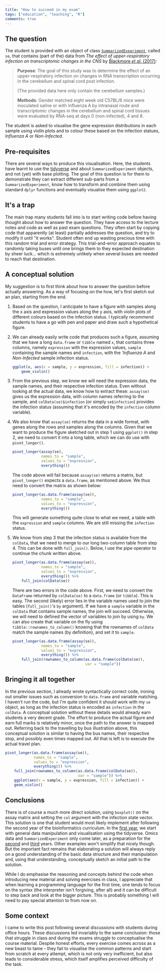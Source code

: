 ```yaml
---
title: "How to succeed in my exam"
tags: ["education", "teaching", "R"]
comments: true
---
```


## The question

The student is provided with an object of class
[`SummarizedExperiment`](http://www.biocondoctor.org/packages/SummarizedExperiment),
called `se`, that contains (part of the) data from *The effect of
upper-respiratory infection on transcriptomic changes in the CNS* by
[Blackmore *et al.*
(2017)](https://www.ncbi.nlm.nih.gov/pmc/articles/PMC5544260/):

> **Purpose**: The goal of this study was to determine the effect of an
> upper-respiratory infection on changes in RNA transcription occurring
> in the cerebellum and spinal cord post infection.
>
> (The provided data here only contain the cerebellum samples.)
>
> **Methods**: Gender matched eight week old C57BL/6 mice were
> inoculated saline or with Influenza A by intranasal route and
> transcriptomic changes in the cerebellum and spinal cord tissues were
> evaluated by RNA-seq at days 0 (non-infected), 4 and 8.

The student is asked to visualise the gene expression distributions in
each sample using violin plots and to colour these based on the
infection statues, *Influenza A* or *Non-Infected*.

## Pre-requisites

There are several ways to produce this visualisation. Here, the
students have learnt to use the
[tidyverse](https://www.tidyverse.org/) and about
`SummarizedExperiment` objects, and not (yet) with base plotting. The
goal of this question is for them to demonstrate they can extract
different sub-parts from a `SummarizedExperiment`, know how to
transform and combine them using standard `dplyr` functions and
eventually visualise them using `ggplot2`.

## It's a trap

The main trap many students fall into is to start writing code before
having thought about how to answer the question. They have access to
the lecture notes and code as well as past exam questions. They often
start by copying code that apparently (at least) partially addresses
the question, and try to modify it until "it works". Student often end
up wasting precious time with this random trial and error
strategy. This trial-and-error approach equates to randomly taking
buses until one brings them to they expected destination by sheer
luck... which is extremely unlikely when several buses are needed to
reach that destination.

## A conceptual solution

My suggestion is to first think about how to answer the question
before actually answering. As a way of focusing on the how, let's
first sketch out an plan, starting from the end.

1. Based on the question, I anticipate to have a figure with samples
   along the x axis and expression values along the y axis, with
   violin plots of different colours based on the infection status. I
   typically recommend students to have a go with pen and paper and
   draw such a hypothetical figure.

2. We can already easily write code that produces such a figure,
   assuming that we have a long `data.frame` or `tibble` named `x`,
   that contains three columns, namely `expression` with the
   expression values, `sample` containing the sample names and
   `infection`, with the *'Influenza A* and *Non-Infected* sample
   infection status.

   ```r
   ggplot(x, aes(x = sample, y = expression, fill = infection)) +
       geom_violin()
   ```

3. From the previous step, we know we will need the expression data,
   the sample names, and their respective infection status. Even
   without looking at the actual data, we know how to extract these:
   `assay(se)` gives us the expression data, with column names
   referring to the sample, and `colData(se)$infection` (or simply
   `se$infection`) provides the infection status (assuming that it's
   encoded by the `infection` column variable).

4. We also know that `assay(se)` returns the data in a wide format,
   with genes along the rows and samples along the columns. Given that
   we want to produce the figure sketched out in step 1 using
   `ggplot()` in step 2, we need to convert it into a long table,
   which we can do use with `pivot_longer()`.

   ```r
   pivot_longer(assay(se),
                names_to = "sample",
                values_to = "expression",
                everything())
   ```

   The code above will fail because `assay(se)` returns a matrix, but
   `pivot_longer()` expects a `data.frame`, as mentioned above. We
   thus need to convert the matrix as shown below:

   ```r
   pivot_longer(as.data.frame(assay(se)),
                names_to = "sample",
                values_to = "expression",
                everything())
   ```

   This will generate something quite close to what we need, a table
   with the `expression` and `sample` columns. We are still missing
   the `infection` status.

5. We know from step 3 that the infection status is available from the
   `colData`, that we need to merge to our long two-column table from
   step 4. This can be done with `full_join()`. Below, I use the pipe
   operator to continue the chunk written above.

   ```r
   pivot_longer(as.data.frame(assay(se)),
                names_to = "sample",
                values_to = "expression",
                everything()) %>%
       full_join(colData(se))
   ```

   There are two errors in the code above. First, we need to convert
   the `DataFrame` returned by `colData(se)` to a `data.frame` (or
   `tibble`). This is easy. The second (likely) error lies in the
   variable names used to join the tables (`full_join()`'s `by`
   argument). If we have a `sample` variable in the `colData` that
   contains sample names, the join will succeed. Otherwise, we will
   need to defined the vector of variables to join by using `by`. We
   can also create that variable on the fly using
   `tibble::rownames_to_column()` knowing that the rownames of
   `colData` match the sample names (by definition), and set it to
   `sample`.

   ```r
   pivot_longer(as.data.frame(assay(se)),
                names_to = "sample",
                values_to = "expression",
                everything()) %>%
       full_join(rownames_to_column(as.data.frame(colData(se)),
                                    var = "sample"))
   ```

## Bringing it all together

In the previous section, I already wrote syntactically correct code,
ironing out smaller issues such as conversion to `data.frame` and
variable matching. I haven't run the code, but I'm quite confident it
should work with my `se` object, as long as the infection status is
encoded as `infection` in the `colData`. A conceptual solution without
these details would already earn students a very decent grade. The
effort to produce the actual figure and earn full marks is relatively
minor, once the path to the answer is mapped out. Referring back to
the travelling by bus illustration above, this conceptual solution is
similar to having the bus names, their respective stop, and possibly
even times mapped out. All that is left is to execute the actual
travel plan.

```r
pivot_longer(as.data.frame(assay(se)),
             names_to = "sample",
             values_to = "expression",
             everything()) %>%
    full_join(rownames_to_column(as.data.frame(colData(se)),
                                 var = "sample")) %>%
    ggplot(aes(x = sample, y = expression, fill = infection)) +
    geom_violin()
```

## Conclusions

There is of course a much more direct solution, using `boxplot()` on
the assay matrix and setting the `col` argument with the infection
state vector. This solution is one that student would most likely
implement after following the second year of the bioinformatics
curriculum. In the [first year](http://bit.ly/WSBIM1207), we start
with general data manipulation and visualisation using the
tidyverse. Omics data and `SummarizedExperiment` only come later, as a
preparation for the [second](http://bit.ly/WSBIM1322) and
[third](http://bit.ly/WSBIM2122) years. Other examples won't simplify
that nicely though. But the important fact remains that elaborating a
solution will always reply on a good understanding of the basic data
structure and their manipulation and, using that understanding,
conceptually sketch an initial path to the solution.

While I do emphasise the reasoning and concepts behind the code when
introducing new material and solving exercises in class, I appreciate
that when learning a programming language for the first time, one
tends to focus on the syntax (the interpreter isn't forgiving, after
all) and it can be difficult to step back and look at the bigger
picture. This is probably something I will need to pay special
attention to from now on.

## Some context

I came to write this post following several discussions with students
during office hours. These discussions led invariably to the same
conclusion: those that struggle in class and during the exams struggle
to conceptualise the course material. Despite honest efforts, every
exercise comes across as a new beast to tame - they fail to visualise
the common patterns and start from scratch at every attempt, which is
not only very inefficient, but also leads to considerable stress,
which itself amplifies perceived difficulty of the task.
